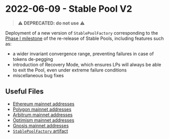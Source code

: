 # 2022-06-09 - Stable Pool V2

> ⚠️ **DEPRECATED: do not use** ⚠️
>

Deployment of a new version of `StablePoolFactory` corresponding to the [Phase I milestone](https://github.com/balancer-labs/balancer-v2-monorepo/milestone/13) of the re-release of Stable Pools, including features such as:

- a wider invariant convergence range, preventing failures in case of tokens de-pegging
- introduction of Recovery Mode, which ensures LPs will always be able to exit the Pool, even under extreme failure conditions
- miscellaneous bug fixes

## Useful Files

- [Ethereum mainnet addresses](./output/mainnet.json)
- [Polygon mainnet addresses](./output/polygon.json)
- [Arbitrum mainnet addresses](./output/arbitrum.json)
- [Optimism mainnet addresses](./output/optimism.json)
- [Gnosis mainnet addresses](./output/gnosis.json)
- [`StablePoolFactory` artifact](./artifact/StablePoolFactory.json)
